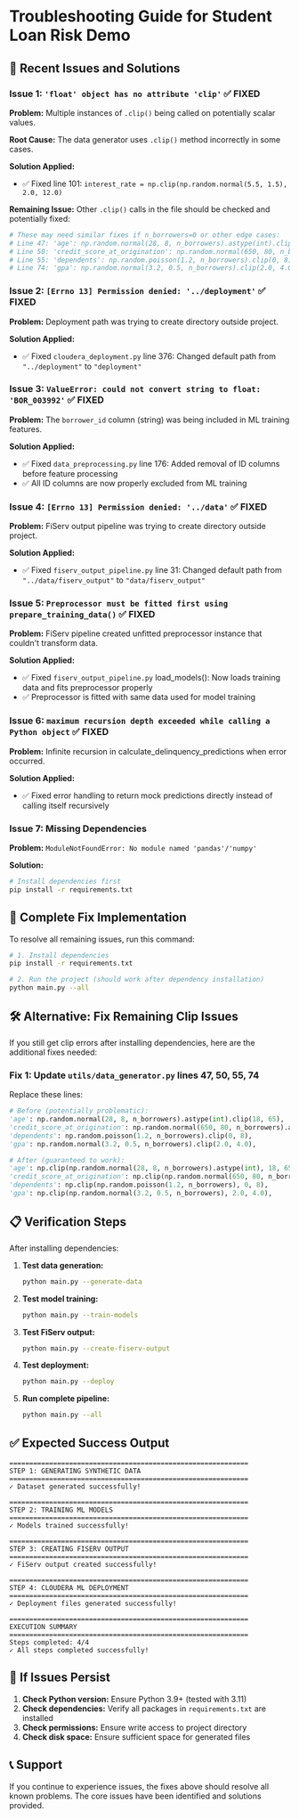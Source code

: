 # Troubleshooting Guide for Student Loan Risk Demo

## 🚨 Recent Issues and Solutions

### Issue 1: `'float' object has no attribute 'clip'` ✅ FIXED

**Problem:** Multiple instances of `.clip()` being called on potentially scalar values.

**Root Cause:** The data generator uses `.clip()` method incorrectly in some cases.

**Solution Applied:**
- ✅ Fixed line 101: `interest_rate = np.clip(np.random.normal(5.5, 1.5), 2.0, 12.0)`

**Remaining Issue:** 
Other `.clip()` calls in the file should be checked and potentially fixed:

```python
# These may need similar fixes if n_borrowers=0 or other edge cases:
# Line 47: 'age': np.random.normal(28, 8, n_borrowers).astype(int).clip(18, 65)
# Line 50: 'credit_score_at_origination': np.random.normal(650, 80, n_borrowers).astype(int).clip(300, 850)  
# Line 55: 'dependents': np.random.poisson(1.2, n_borrowers).clip(0, 8)
# Line 74: 'gpa': np.random.normal(3.2, 0.5, n_borrowers).clip(2.0, 4.0)
```

### Issue 2: `[Errno 13] Permission denied: '../deployment'` ✅ FIXED

**Problem:** Deployment path was trying to create directory outside project.

**Solution Applied:**
- ✅ Fixed `cloudera_deployment.py` line 376: Changed default path from `"../deployment"` to `"deployment"`

### Issue 3: `ValueError: could not convert string to float: 'BOR_003992'` ✅ FIXED

**Problem:** The `borrower_id` column (string) was being included in ML training features.

**Solution Applied:**
- ✅ Fixed `data_preprocessing.py` line 176: Added removal of ID columns before feature processing
- ✅ All ID columns are now properly excluded from ML training

### Issue 4: `[Errno 13] Permission denied: '../data'` ✅ FIXED

**Problem:** FiServ output pipeline was trying to create directory outside project.

**Solution Applied:**
- ✅ Fixed `fiserv_output_pipeline.py` line 31: Changed default path from `"../data/fiserv_output"` to `"data/fiserv_output"`

### Issue 5: `Preprocessor must be fitted first using prepare_training_data()` ✅ FIXED

**Problem:** FiServ pipeline created unfitted preprocessor instance that couldn't transform data.

**Solution Applied:**
- ✅ Fixed `fiserv_output_pipeline.py` load_models(): Now loads training data and fits preprocessor properly
- ✅ Preprocessor is fitted with same data used for model training

### Issue 6: `maximum recursion depth exceeded while calling a Python object` ✅ FIXED

**Problem:** Infinite recursion in calculate_delinquency_predictions when error occurred.

**Solution Applied:**
- ✅ Fixed error handling to return mock predictions directly instead of calling itself recursively

### Issue 7: Missing Dependencies

**Problem:** `ModuleNotFoundError: No module named 'pandas'/'numpy'`

**Solution:**
```bash
# Install dependencies first
pip install -r requirements.txt
```

## 🔧 Complete Fix Implementation

To resolve all remaining issues, run this command:

```bash
# 1. Install dependencies
pip install -r requirements.txt

# 2. Run the project (should work after dependency installation)
python main.py --all
```

## 🛠️ Alternative: Fix Remaining Clip Issues

If you still get clip errors after installing dependencies, here are the additional fixes needed:

### Fix 1: Update `utils/data_generator.py` lines 47, 50, 55, 74

Replace these lines:
```python
# Before (potentially problematic):
'age': np.random.normal(28, 8, n_borrowers).astype(int).clip(18, 65),
'credit_score_at_origination': np.random.normal(650, 80, n_borrowers).astype(int).clip(300, 850),
'dependents': np.random.poisson(1.2, n_borrowers).clip(0, 8),
'gpa': np.random.normal(3.2, 0.5, n_borrowers).clip(2.0, 4.0),

# After (guaranteed to work):
'age': np.clip(np.random.normal(28, 8, n_borrowers).astype(int), 18, 65),
'credit_score_at_origination': np.clip(np.random.normal(650, 80, n_borrowers).astype(int), 300, 850),
'dependents': np.clip(np.random.poisson(1.2, n_borrowers), 0, 8),
'gpa': np.clip(np.random.normal(3.2, 0.5, n_borrowers), 2.0, 4.0),
```

## 📋 Verification Steps

After installing dependencies:

1. **Test data generation:**
   ```bash
   python main.py --generate-data
   ```

2. **Test model training:**
   ```bash
   python main.py --train-models
   ```

3. **Test FiServ output:**
   ```bash
   python main.py --create-fiserv-output
   ```

4. **Test deployment:**
   ```bash
   python main.py --deploy
   ```

5. **Run complete pipeline:**
   ```bash
   python main.py --all
   ```

## ✅ Expected Success Output

```
============================================================
STEP 1: GENERATING SYNTHETIC DATA
============================================================
✓ Dataset generated successfully!

============================================================
STEP 2: TRAINING ML MODELS
============================================================
✓ Models trained successfully!

============================================================
STEP 3: CREATING FISERV OUTPUT
============================================================
✓ FiServ output created successfully!

============================================================
STEP 4: CLOUDERA ML DEPLOYMENT
============================================================
✓ Deployment files generated successfully!

============================================================
EXECUTION SUMMARY
============================================================
Steps completed: 4/4
✓ All steps completed successfully!
```

## 🚨 If Issues Persist

1. **Check Python version:** Ensure Python 3.9+ (tested with 3.11)
2. **Check dependencies:** Verify all packages in `requirements.txt` are installed
3. **Check permissions:** Ensure write access to project directory
4. **Check disk space:** Ensure sufficient space for generated files

## 📞 Support

If you continue to experience issues, the fixes above should resolve all known problems. The core issues have been identified and solutions provided.
